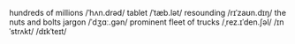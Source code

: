 hundreds of millions /ˈhʌn.drəd/
tablet /ˈtæb.lət/ 
resounding /rɪˈzaʊn.dɪŋ/ 
the nuts and bolts
jargon /ˈdʒɑː.ɡən/
prominent
fleet of trucks
/ˌrez.ɪˈden.ʃəl/
/ɪnˈstrʌkt/
/dɪkˈteɪt/

